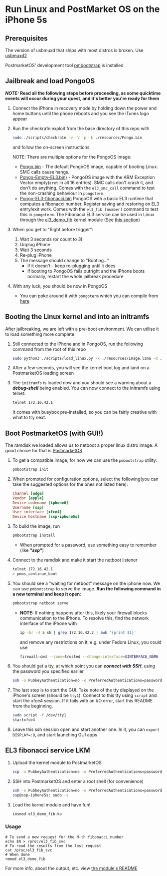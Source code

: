 # Run Linux and PostMarket OS on the iPhone 5s

## Prerequisites

The version of usbmuxd that ships with most distros is broken. Use [usbmuxd2](https://github.com/tihmstar/usbmuxd2)

PostmarketOS' development tool [pmbootstrap](https://wiki.postmarketos.org/wiki/Pmbootstrap) is installed

## Jailbreak and load PongoOS

***NOTE:*** **Read all the following steps before proceeding, as some quicktime events will occur during your quest, and it's better you're ready for them**

1. Connect the iPhone in recovery mode by holding down the power and home buttons until the phone reboots and you see the iTunes logo appear
2. Run the checkra1n exploit from the base directory of this repo with

    ```sh
    sudo ./scripts/checkra1n -v -V -p -k ./resources/Pongo.bin
    ```

    and follow the on-screen instructions

    NOTE: There are multiple options for the PongoOS image:
    - [Pongo.bin](./resources/Pongo.bin) - The default PongoOS image, capable of booting Linux. SMC calls cause hangs.
    - [Pongo-Empty-EL3.bin)](./resources/Pongo-Empty-EL3.bin) - PongoOS image with the ARM Exception Vector empty(`eret` in all 16 entries). SMC calls don't crash it, and don't do anything. Comes with the `el3_smc_call` command to test the non-crashing behaviour in `pongoterm`.
    - [Pongo-EL3-fibonacci.bin](./resources/Pongo-EL3-fibonacci.bin) PongoOS with a basic EL3 runtime that computes a fibonacci number. Register saving and restoring on EL3 entry/exit work. Comes with the `el3_fib [number]` command to test this in `pongoterm`. The Fibonacci EL3 service can be used in Linux through the [el3_demo_fib](https://github.com/hmk3r/lkm-5s-el3-fibonacci/) kernel module (See [this section](#el3-fibonacci-service-lkm))
3. When you get to "Right before trigger":
   1. Wait 3 seconds (or count to 3)
   2. Unplug iPhone
   3. Wait 3 seconds
   4. Re-plug iPhone
   5. The message should change to "Booting..."
        - if it doesn't - keep re-plugging until it does
        - if booting to PongoOS fails outright and the iPhone boots normally, restart the whole jailbreak procedure
4. With any luck, you should be now in PongoOS
   - You can poke around it with `pongoterm` which you can compile from [here](https://github.com/hmk3r/pongoOS-5s-trusted-firmware/tree/master/scripts)

## Booting the Linux kernel and into an initramfs

After jailbreaking, we are left with a pre-boot environment. We can utilise it to load something more complete

1. Still connected to the iPhone and in PongoOS, run the following command from the root of this repo

    ```sh
    sudo python3 ./scripts/load_linux.py -k ./resources/Image.lzma -d ./resources/dtbpack -r ./resources/nbramdisk.img
    ```

2. After a few seconds, you will see the kernel boot log and land on a PostmarketOS loading screen
3. The `initramfs` is loaded now and you should see a warning about a ***debug-shell*** being enabled. You can now connect to the initramfs using telnet:

   ```sh
   telnet 172.16.42.1
   ```

    It comes with busybox pre-installed, so you can be fairly creative with what to try next.

## Boot PostmarketOS (with GUI!)

The ramdisk we loaded allows us to netboot a proper linux distro image. A good choice for that is [PostmarketOS](https://postmarketos.org/)

1. To get a compatible image, for now we can use the `pmbootstrap` utility:

    ```sh
    pmbootstrap init
    ```

2. When prompted for configuration options, select the following(you can take the suggested options for the ones not listed here):

    ```cfg
    Channel [edge]
    Vendor [apple]
    Device codename [iphone6]
    Username [ssp]
    User interface [xfce4]
    Device hostname [ssp-iphone5s]
    ```

3. To build the image, run

    ```sh
    pmbootstrap install
    ```

    - When prompted for a password, use something easy to remember (like ***"ssp"***)
4. Connect to the ramdisk and make it start the netboot listener

    ```sh
    telnet 172.16.42.1
    > pmos_continue_boot
    ```

5. You should see a "waiting for netboot" message on the iphone now. We can use `pmbootstrap` to serve the image. **Run the following command in a new terminal and keep it open**:

   ```sh
   pmbootstrap netboot serve
   ```

   - **NOTE:** If nothing happens after this, likely your firewall blocks communication to the iPhone. To resolve this, find the network interface of the iPhone with

     ```sh
     ip -br -4 a sh | grep 172.16.42.2 | awk '{print $1}'
     ```

     and remove any restrictions on it, e.g. under Fedora Linux, you could use

     ```sh
     firewall-cmd --zone=trusted --change-interface=$INTERFACE_NAME
     ```

6. You should get a tty, at which point you can ***connect with SSH***, using the password you specified earlier

    ```sh
    ssh -o PubkeyAuthentication=no -o PreferredAuthentications=password ssp@172.16.42.1
    ```

7. The last step is to start the GUI. Take note of the tty displayed on the iPhone's screen (should be `tty1`). Connect to this tty using `script` and start the xfce4 session. If it fails with an I/O error, start this README from the beginning.

    ```sh
    sudo script -f /dev/tty1
    startxfce4
    ```

8. Leave this ssh session open and start another one. In it, you can `export DISPLAY=:0`, and start launching GUI apps

## EL3 fibonacci service LKM

1. Upload the kernel module to PostmarketOS

    ```sh
    scp -o PubkeyAuthentication=no -o PreferredAuthentications=password ./resources/el3_demo_fib.ko ssp@172.16.42.1:
    ```

2. SSH into PostmarketOS and enter a root shell (for convenience)

   ```sh
   ssh -o PubkeyAuthentication=no -o PreferredAuthentications=password ssp@172.16.42.1
   ssp@ssp-iphone5s: sudo -s
   ```

3. Load the kernel module and have fun!

   ```sh
   insmod el3_demo_fib.ko
   ```

### Usage

```text
# To send a new request for the N-th fibonacci number
echo $N > /proc/el3_fib_svc
# To read the results from the last request
cat /proc/el3_fib_svc
# When done
rmmod el3_demo_fib
```

For more info, about the output, etc. view [the module's README](https://github.com/hmk3r/lkm-5s-el3-fibonacci/blob/master/README.md)
